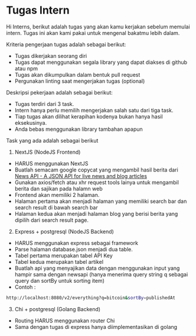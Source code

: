 # Tugas Intern

Hi Interns, berikut adalah tugas yang akan kamu kerjakan sebelum memulai intern.
Tugas ini akan kami pakai untuk mengenal bakatmu lebih dalam.

Kriteria pengerjaan tugas adalah sebagai berikut:

- Tugas dikerjakan seorang diri
- Tugas dapat menggunakan segala library yang dapat diakses di github atau npm
- Tugas akan dikumpulkan dalam bentuk pull request
- Pergunakan linting saat mengerjakan tugas (optional)

Deskripsi pekerjaan adalah sebagai berikut:

- Tugas terdiri dari 3 task.
- Intern hanya perlu memilih mengerjakan salah satu dari tiga task.
- Tiap tugas akan dilihat kerapihan kodenya bukan hanya hasil eksekusinya.
- Anda bebas menggunakan library tambahan apapun

Task yang ada adalah sebagai berikut
1. NextJS (NodeJS Frontend)
- HARUS menggunakan NextJS
- Buatlah semacam google copycat yang mengambil hasil berita dari [News API - A JSON API for live news and blog articles](https://newsapi.org/)
- Gunakan axios/fetch atau xhr request tools lainya untuk mengambil berita dan sajikan pada halamn web
- Frontend akan memiliki 2 halaman.
- Halaman pertama akan menjadi halaman yang memiliki search bar dan search result di bawah search bar
- Halaman kedua akan menjadi halaman blog yang berisi berita yang dipilih dari search result page.
  
2. Express + postgresql (NodeJS Backend)
- HARUS menggunakan express sebagai framework
- Parse halaman database.json menjadi dua table.
- Tabel pertama merupakan tabel API Key
- Tabel kedua merupakan tabel artikel
- Buatlah api yang menyajikan data dengan menggunakan input yang hampir sama dengan newsapi (hanya menerima query string q sebagai query dan sortBy untuk sorting item)
- Contoh :
```sh
http://localhost:8080/v2/everything?q=bitcoin&sortBy=publishedAt
```

3. Chi + postgresql (Golang Backend)
- Routing HARUS menggunakan router Chi
- Sama dengan tugas di express hanya diimplementasikan di golang
